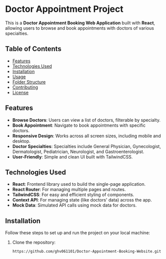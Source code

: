 # Doctor Appointment Project

This is a **Doctor Appointment Booking Web Application** built with **React**, allowing users to browse and book appointments with doctors of various specialties.

## Table of Contents

- [Features](#features)
- [Technologies Used](#technologies-used)
- [Installation](#installation)
- [Usage](#usage)
- [Folder Structure](#folder-structure)
- [Contributing](#contributing)
- [License](#license)

## Features

- **Browse Doctors**: Users can view a list of doctors, filterable by specialty.
- **Book Appointment**: Navigate to book appointments with specific doctors.
- **Responsive Design**: Works across all screen sizes, including mobile and desktop.
- **Doctor Specialties**: Specialties include General Physician, Gynecologist, Dermatologist, Pediatrician, Neurologist, and Gastroenterologist.
- **User-Friendly**: Simple and clean UI built with TailwindCSS.

## Technologies Used

- **React**: Frontend library used to build the single-page application.
- **React Router**: For managing multiple pages and routes.
- **TailwindCSS**: For easy and efficient styling of components.
- **Context API**: For managing state (like doctors' data) across the app.
- **Mock Data**: Simulated API calls using mock data for doctors.

## Installation

Follow these steps to set up and run the project on your local machine:

1. Clone the repository:

   ```bash
   https://github.com/ghv061101/Doctor-Appointment-Booking-Website.git
